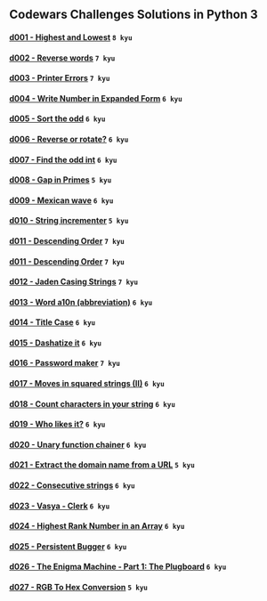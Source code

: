 ## Codewars Challenges Solutions in Python 3

#### [d001 - Highest and Lowest](./d001) `8 kyu`
#### [d002 - Reverse words](./d002) `7 kyu`
#### [d003 - Printer Errors](./d003) `7 kyu`
#### [d004 - Write Number in Expanded Form](./d004) `6 kyu`
#### [d005 - Sort the odd](./d005) `6 kyu`
#### [d006 - Reverse or rotate?](./d006) `6 kyu`
#### [d007 - Find the odd int](./d007) `6 kyu`
#### [d008 - Gap in Primes](./d008) `5 kyu`
#### [d009 - Mexican wave](./d009) `6 kyu`
#### [d010 - String incrementer](./d010) `5 kyu`
#### [d011 - Descending Order](./d011) `7 kyu`
#### [d011 - Descending Order](./d011) `7 kyu`
#### [d012 - Jaden Casing Strings](./d012) `7 kyu`
#### [d013 - Word a10n (abbreviation)](./d013) `6 kyu`
#### [d014 - Title Case](./d014) `6 kyu`
#### [d015 - Dashatize it](./d015) `6 kyu`
#### [d016 - Password maker](./d016) `7 kyu`
#### [d017 - Moves in squared strings (II)](./d017) `6 kyu`
#### [d018 - Count characters in your string](./d018) `6 kyu`
#### [d019 - Who likes it?](./d019) `6 kyu`
#### [d020 - Unary function chainer](./d020) `6 kyu`
#### [d021 - Extract the domain name from a URL](./d021) `5 kyu`
#### [d022 - Consecutive strings](./d022) `6 kyu`
#### [d023 - Vasya - Clerk](./d023) `6 kyu`
#### [d024 - Highest Rank Number in an Array](./d024) `6 kyu`
#### [d025 - Persistent Bugger](./d025) `6 kyu`
#### [d026 - The Enigma Machine - Part 1: The Plugboard](./d026) `6 kyu`
#### [d027 - RGB To Hex Conversion](./d027) `5 kyu`
